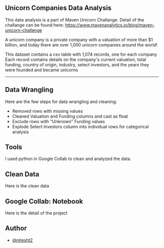 
## Unicorn Companies Data Analysis

This data analysis is a part of Maven Unicorn Challange.
Detail of the challange can be found here: <https://www.mavenanalytics.io/blog/maven-unicorn-challenge>

A unicorn company is a private company with a valuation of more than $1 billion, and today there are over 1,000 unicorn companies around the world!

This dataset contains a csv table with 1,074 records, one for each company
Each record contains details on the company's current valuation, total funding, country of origin, industry, select investors, and the years they were founded and became unicorns

------
## Data Wrangling
Here are the few steps for data wrangling and cleaning:

- Removed rows with missing values
- Cleaned Valuation and Funding columns and cast as float
- Exclude rows with "Unknown" Funding values
- Explode Select Investors column into individual rows for categorical analysis
## Tools

I used python in Google Collab to clean and analyzed the data.

## Clean Data

Here is the clean data 
## Google Collab: Notebook
Here is the detail of the project 
## Author

- [@nitesht2](https://github.com/nitesht2)
